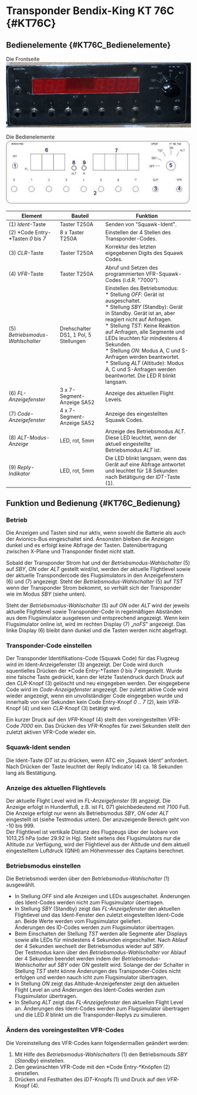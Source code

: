 # Transponder Bendix-King KT 76C {#KT76C}

## Bedienelemente {#KT76C_Bedienelemente}

Die Frontseite ![Frontplatte][KT76CFront]

Die Bedienelemente ![Bedienelemente][KT76CElemente]

| Element                              | Bauteil                               | Funktion                                                     |
| ------------------------------------ | ------------------------------------- | ------------------------------------------------------------ |
| \(1) *Ident*-Taste                   | Taster T250A                          | Senden von "Squawk-Ident".                                   |
| \(2) *Code Entry-*Tasten *0* bis *7* | 8 x Taster T250A                      | Einstellen der 4 Stellen des Transponder-Codes.              |
| \(3) *CLR*-Taste                     | Taster T250A                          | Korrektur des letzten eigegebenen Digits des Squawk Codes.   |
| \(4) *VFR*-Taste                     | Taster T250A                          | Abruf und Setzen des programmierten VFR-Squawk-Codes (i.d.R. "7000"). |
| \(5) *Betriebsmodus-Wahlschalter*    | Drehschalter DS1, 1 Pol, 5 Stellungen | Einstellen des Betriebsmodus:<br />* Stellung *OFF*: Gerät ist ausgeschaltet.<br />* Stellung *SBY* (Standby): Gerät in Standby. Gerät ist an, aber reagiert nicht auf Anfragen.<br />* Stellung *TST*: Keine Reaktion auf Anfragen, alle Segmente und LEDs leuchten für mindestens 4 Sekunden.<br />* Stellung *ON*: Modus A, C und S-Anfragen werden beantwortet.<br />* Stellung *ALT* (Altitude): Modus A, C und S-Anfragen werden beantwortet. Die LED R blinkt langsam. |
| \(6) *FL-Anzeigefenster*             | 3 x 7-Segment-Anzeige SA52            | Anzeige des aktuellen Flight Levels.                         |
| \(7) *Code-Anzeigefenster*           | 4 x 7-Segment-Anzeige SA52            | Anzeige des eingestellten Squawk Codes.                      |
| \(8) *ALT-Modus-Anzeige*             | LED, rot, 5mm                         | Anzeige des Betriebsmodus *ALT*. Diese LED leuchtet, wenn der aktuell eingestellte Betriebsmodus *ALT* ist. |
| \(9) *Reply-Indikator*               | LED, rot, 5mm                         | Die LED blinkt langsam, wenn das Gerät auf eine Abfrage antwortet und leuchtet für 18 Sekunden nach Betätigung der *IDT*-Taste (1). |

[KT76CFront]: Bilder/XPDR-KT76C-V2-Front.jpg
[KT76CElemente]: Bilder/XPDR-KT76C-V2-mitNr.jpg

## Funktion und Bedienung {#KT76C_Bedienung}

### Betrieb

Die Anzeigen und Tasten sind nur aktiv, wenn sowohl die Batterie als auch der Avionics-Bus eingeschaltet sind. Ansonsten bleiben die Anzeigen dunkel und es erfolgt keine Abfrage der Tasten. Datenübertragung zwischen X-Plane und Transponder findet nicht statt.

Sobald der Transponder Strom hat und der *Betriebsmodus-Wahlschalter* (5) auf *SBY*, *ON* oder *ALT* gestellt wird/ist, werden der aktuelle Flightlevel sowie der aktuelle Transpondercode des Flugsimulators in den Anzeigefenstern (6) und (7) angezeigt. Steht der *Betriebsmodus-Wahlschalter* (5) auf *TST* wenn der Transponder Strom bekommt, so verhält sich der Transponder wie im Modus *SBY* (siehe unten).

Steht der *Betriebsmodus-Wahlschalter* (5) auf *ON* oder *ALT* wird der jeweils aktuelle Flightlevel sowie Transponder-Code in regelmäßigen Abständen aus dem Flugsimulator ausgelesen und entsprechend angezeigt. Wenn kein Flugsimulator online ist, wird im rechten Display (7) „*noFS*" angezeigt. Das linke Display (6) bleibt dann dunkel und die Tasten werden nicht abgefragt.

### Transponder-Code einstellen

Der Transponder Identifikations-Code (Squawk Code) für das Flugzeug wird im Ident-Anzeigefenster (3) angezeigt. Der Code wird durch squentielles Drücken der *Code Entry-*Tasten *0* bis *7* eingestellt. Wurde eine falsche Taste gedrückt, kann der letzte Tastendruck durch Druck auf den *CLR*-Knopf (3) gelöscht und neu eingegeben werden. Der eingegebene Code wird im *Code-Anzeigefenster* angezeigt. Der zuletzt aktive Code wird wieder angezeigt, wenn ein unvollständiger Code eingegeben wurde und innerhalb von vier Sekunden kein Code Entry-Knopf *0* .. *7* (2), kein *VFR*-Knopf (4) und kein *CLR*-Knopf (3) betätigt wird.

Ein kurzer Druck auf den *VFR*-Knopf (4) stellt den voreingestellten VFR-Code *7000* ein. Das Drücken des *VFR*-Knopfes für zwei Sekunden stellt den zuletzt aktiven VFR-Code wieder ein.

### Squawk-Ident senden

Die Ident-Taste *IDT* ist zu drücken, wenn ATC ein „Squawk Ident“ anfordert. Nach Drücken der Taste leuchtet der Reply Indicator (4) ca. 18 Sekunden lang als Bestätigung.

### Anzeige des aktuellen Flightlevels

Der aktuelle Flight Level wird im *FL-Anzeigefenster* (9) angzeigt. Die Anzeige erfolgt in Hundertfuß, z.B. ist FL 071 gleichbedeutend mit 7100 Fuß. Die Anzeige erfolgt nur wenn als Betriebsmodus *SBY*, *ON* oder *ALT* eingestellt ist (siehe Testmodus unten). Der anzuzeigende Bereich geht von -10 bis 999.  
Der Flightlevel ist vertikale Distanz des Flugzeugs über der Isobare von 1013,25 hPa (oder 29.92 in Hg). Steht seitens des Flugsimulators nur die Altitude zur Verfügung, wird der Flightlevel aus der Altitude und dem aktuell eingestelltem Luftdruck (QNH) am Höhenmesser des Captains berechnet.

### Betriebsmodus einstellen

Die Betriebsmodi werden über den *Betriebsmodus-Wahlschalter* (1) ausgewählt.

* In Stellung *OFF* sind alle Anzeigen und LEDs ausgeschaltet. Änderungen des Ident-Codes werden nicht zum Flugsimulator übertragen.
* In Stellung *SBY* (Standby) zeigt das *FL-Anzeigefenster* den aktuellen Flightlevel und das Ident-Fenster den zuletzt eingestellten Ident-Code an. Beide Werte werden vom Flugsimulator geliefert.  
Änderungen des ID-Codes werden zum Flugsimulator übertragen.
* Beim Einschalten der Stellung *TST* werden alle Segmente aller Displays sowie alle LEDs für mindestens 4 Sekunden eingeschaltet. Nach Ablauf der 4 Sekunden wechselt der Betriebsmodus wieder auf *SBY*.  
Der Testmodus kann über den *Betriebsmodus-Wahlschalter* vor Ablauf der 4 Sekunden beendet werden indem der *Betriebsmodus-Wahlschalter* auf *SBY* oder *ON* gestellt wird. Solange der der Schalter in Stellung *TST* steht könne Änderungen des Transponder-Codes nicht erfolgen und werden nauch icht zum Flugsimulator übertragen. 
* In Stellung *ON* zeigt das Altitude-Anzeigefenster zeigt den aktuellen Flight Level an und Änderungen des Ident-Codes werden zum Flugsimulator übertragen. 
* In Stellung *ALT* zeigt das *FL-Anzeigefenster* den aktuellen Flight Level an. Änderungen des Ident-Codes werden zum Flugsimulator übertragen und die LED *R* blinkt um die Transponder-Replys zu simulieren.

### Ändern des voreingestellten VFR-Codes

Die Voreinstellung des VFR-Codes kann folgendermaßen geändert werden:

1. Mit Hilfe des *Betriebsmodus-Wahlschalters* (1) den Betriebsmouds *SBY* (*Standby*) einstellen.
1. Den gewünschten VFR-Code mit den *Code Entry-*Knöpfen (2) einstellen.
1. Drücken und Festhalten des *IDT*-Knopfs (1) und Druck auf den *VFR*-Knopf (4).

